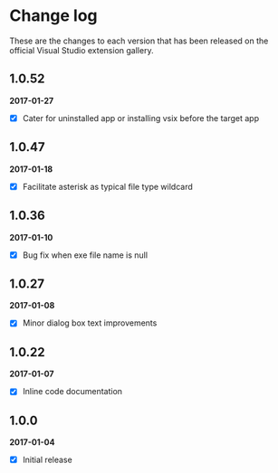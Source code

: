 # Change log

These are the changes to each version that has been released on the official Visual Studio extension gallery.

## 1.0.52

**2017-01-27** <!--13:45 UK / 13:45 UTC-->

- [x] Cater for uninstalled app or installing vsix before the target app

## 1.0.47

**2017-01-18** <!--18:30 UK / 18:30 UTC-->

- [x] Facilitate asterisk as typical file type wildcard

## 1.0.36

**2017-01-10** <!--21:30 UK / 21:30 UTC-->

- [x] Bug fix when exe file name is null

## 1.0.27

**2017-01-08** <!--19:00 UK / 19:00 UTC-->

- [x] Minor dialog box text improvements

## 1.0.22

**2017-01-07** <!--13:45 UK / 13:45 UTC-->

- [x] Inline code documentation

## 1.0.0

**2017-01-04** <!--22:30 UK / 22:30 UTC-->

- [x] Initial release

